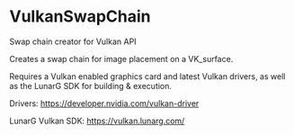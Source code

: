 # VulkanSwapChain
Swap chain creator for Vulkan API

Creates a swap chain for image placement on a VK_surface.

Requires a Vulkan enabled graphics card and latest Vulkan drivers, as well as the LunarG SDK for building & execution.

Drivers:
https://developer.nvidia.com/vulkan-driver

LunarG Vulkan SDK:
https://vulkan.lunarg.com/
